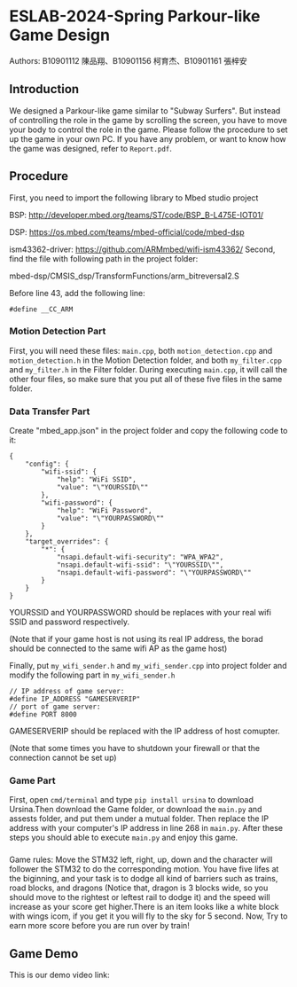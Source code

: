 # ESLAB-2024-Spring Parkour-like Game Design
Authors: B10901112 陳品翔、B10901156 柯育杰、B10901161 張梓安  

## Introduction
We designed a Parkour-like game similar to "Subway Surfers". But instead of controlling the role in the game by scrolling the screen, you have to move your body to control the role in the game. Please follow the procedure to set up the game in your own PC. If you have any problem, or want to know how the game was designed, refer to ``Report.pdf``.  

## Procedure
First, you need to import the following library to Mbed studio project

BSP: http://developer.mbed.org/teams/ST/code/BSP_B-L475E-IOT01/

DSP: https://os.mbed.com/teams/mbed-official/code/mbed-dsp

ism43362-driver: https://github.com/ARMmbed/wifi-ism43362/
Second, find the file with following path in the project folder:

mbed-dsp/CMSIS_dsp/TransformFunctions/arm_bitreversal2.S

Before line 43, add the following line:
```
#define __CC_ARM
```
### Motion Detection Part
First, you will need these files: ``main.cpp``, both ``motion_detection.cpp`` and ``motion_detection.h`` in the Motion Detection folder, and both ``my_filter.cpp`` and ``my_filter.h`` in the Filter folder. During executing ``main.cpp``, it will call the other four files, so make sure that you put all of these five files in the same folder.  

### Data Transfer Part
Create "mbed_app.json" in the project folder and copy the following code to it:
```
{
    "config": {
        "wifi-ssid": {
            "help": "WiFi SSID",
            "value": "\"YOURSSID\""
        },
        "wifi-password": {
            "help": "WiFi Password",
            "value": "\"YOURPASSWORD\""
        }
    },
    "target_overrides": {
        "*": {
            "nsapi.default-wifi-security": "WPA_WPA2",
            "nsapi.default-wifi-ssid": "\"YOURSSID\"",
            "nsapi.default-wifi-password": "\"YOURPASSWORD\""
        }
    }
}
```
YOURSSID and YOURPASSWORD should be replaces with your real wifi SSID and password respectively.

(Note that if your game host is not using its real IP address, the borad should be connected to the same wifi AP as the game host)

Finally, put ``my_wifi_sender.h`` and ``my_wifi_sender.cpp`` into project folder and modify the following part in ``my_wifi_sender.h``
```
// IP address of game server:
#define IP_ADDRESS "GAMESERVERIP"
// port of game server:
#define PORT 8000
```
GAMESERVERIP should be replaced with the IP address of host comupter.

(Note that some times you have to shutdown your firewall or that the connection cannot be set up)
### Game Part
First, open ``cmd/terminal`` and type ``pip install ursina`` to download Ursina.Then download the Game folder, or download the ``main.py`` and assests folder, and put them under a mutual folder. Then replace the IP address with your computer's IP address in line 268 in ``main.py``. After these steps you should able to execute ``main.py`` and enjoy this game.  
###
Game rules: Move the STM32 left, right, up, down and the character will follower the STM32 to do the corresponding motion. You have five lifes at the biginning, and your task is to dodge all kind of barriers such as trains, road blocks, and dragons (Notice that, dragon is 3 blocks wide, so you should move to the rightest or leftest rail to dodge it) and the speed will increase as your score get higher.There is an item looks like a white block with wings icom, if you get it you will fly to the sky for 5 second. Now, Try to earn more score before you are run over by train!
## Game Demo
This is our demo video link:




